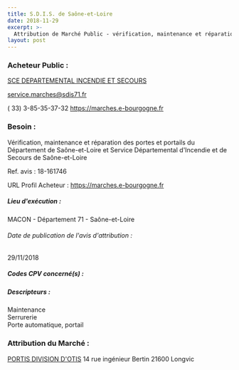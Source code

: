 ```yaml
---
title: S.D.I.S. de Saône-et-Loire
date: 2018-11-29
excerpt: >-
  Attribution de Marché Public - vérification, maintenance et réparation des portes et portails du département de saône et loire et service départemental d'incendie et de secours de saône-et-loire
layout: post
---
```


### Acheteur Public : 
<a href="/acheteur-34/siren-287100010"> SCE DEPARTEMENTAL INCENDIE ET SECOURS</a><br/>



service.marches@sdis71.fr

( 33) 3-85-35-37-32
https://marches.e-bourgogne.fr
### Besoin :

Vérification, maintenance et réparation des portes et portails du Département de Saône-et-Loire et Service Départemental d'Incendie et de Secours de Saône-et-Loire

Ref. avis : 18-161746

URL Profil Acheteur : https://marches.e-bourgogne.fr

##### Lieu d'exécution :

MACON - Département 71 - Saône-et-Loire

###### Date de publication de l'avis d'attribution : 
29/11/2018

##### Codes CPV concerné(s) :

##### Descripteurs :
Maintenance <br/>
Serrurerie <br/>
Porte automatique, portail <br/>

### Attribution du Marché :
<a href="/entreprise-267/siren-542107800"> PORTIS DIVISION D'OTIS</a>    14 rue ingénieur Bertin 21600 Longvic <br/>
